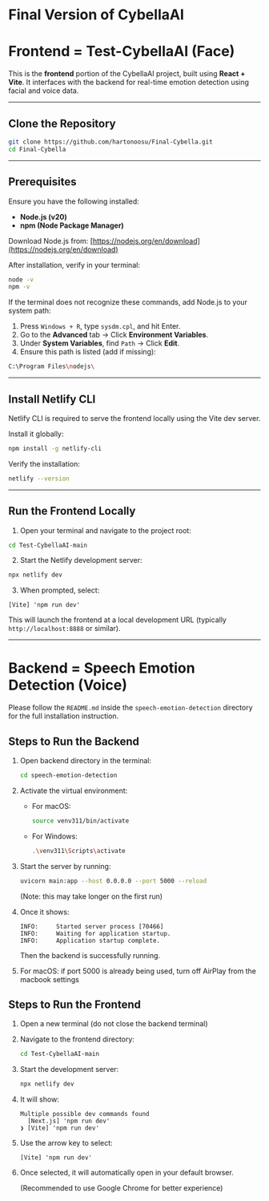 # Final Version of CybellaAI

# Frontend = Test-CybellaAI  (Face)

This is the **frontend** portion of the CybellaAI project, built using **React + Vite**. It interfaces with the backend for real-time emotion detection using facial and voice data.

---

## Clone the Repository

```bash
git clone https://github.com/hartonoosu/Final-Cybella.git
cd Final-Cybella
```

---

## Prerequisites

Ensure you have the following installed:

* **Node.js (v20)**
* **npm (Node Package Manager)**

Download Node.js from: [https://nodejs.org/en/download](https://nodejs.org/en/download)

After installation, verify in your terminal:

```bash
node -v
npm -v
```

If the terminal does not recognize these commands, add Node.js to your system path:

1. Press `Windows + R`, type `sysdm.cpl`, and hit Enter.
2. Go to the **Advanced** tab → Click **Environment Variables**.
3. Under **System Variables**, find `Path` → Click **Edit**.
4. Ensure this path is listed (add if missing):

```bash
C:\Program Files\nodejs\
```

---

## Install Netlify CLI

Netlify CLI is required to serve the frontend locally using the Vite dev server.

Install it globally:

```bash
npm install -g netlify-cli
```

Verify the installation:

```bash
netlify --version
```

---

## Run the Frontend Locally

1. Open your terminal and navigate to the project root:

```bash
cd Test-CybellaAI-main
```

2. Start the Netlify development server:

```bash
npx netlify dev
```

3. When prompted, select:

```
[Vite] 'npm run dev'
```

This will launch the frontend at a local development URL (typically `http://localhost:8888` or similar).

---

# Backend = Speech Emotion Detection (Voice)

Please follow the `README.md` inside the `speech-emotion-detection` directory for the full installation instruction.

## Steps to Run the Backend

1. Open backend directory in the terminal:

    ```bash
    cd speech-emotion-detection
    ```

2. Activate the virtual environment:

    - For macOS:
        ```bash
        source venv311/bin/activate
        ```
    - For Windows:
        ```bash
        .\venv311\Scripts\activate
        ```

3. Start the server by running:

    ```bash
    uvicorn main:app --host 0.0.0.0 --port 5000 --reload
    ```

    (Note: this may take longer on the first run)

4. Once it shows:

    ```
    INFO:     Started server process [70466]
    INFO:     Waiting for application startup.
    INFO:     Application startup complete.
    ```

    Then the backend is successfully running.

5. For macOS: if port 5000 is already being used, turn off AirPlay from the macbook settings

## Steps to Run the Frontend

1. Open a new terminal (do not close the backend terminal)

2. Navigate to the frontend directory:

    ```bash
    cd Test-CybellaAI-main
    ```

3. Start the development server:

    ```bash
    npx netlify dev
    ```

4. It will show:

    ```
    Multiple possible dev commands found 
      [Next.js] 'npm run dev' 
    ❯ [Vite] 'npm run dev' 
    ```

5. Use the arrow key to select:
    
    ```
    [Vite] 'npm run dev'
    ```

6. Once selected, it will automatically open in your default browser.

    (Recommended to use Google Chrome for better experience)
